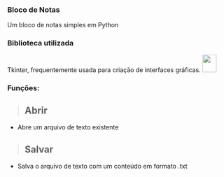 ### Bloco de Notas
Um bloco de notas simples em Python

### Biblioteca utilizada
Tkinter, frequentemente usada para criação de interfaces gráficas.
<img src="https://cdn.discordapp.com/attachments/1017542960893673481/1090495698853707776/Python.png" height="40" width="32">

### Funções:
> <h2>Abrir</h2>
- Abre um arquivo de texto existente

> <h2>Salvar</h2>
- Salva o arquivo de texto com um conteúdo em formato .txt

